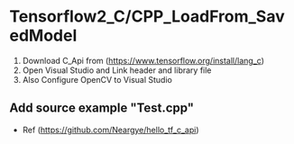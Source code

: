 # Tensorflow2_C/CPP_LoadFrom_SavedModel

1. Download C_Api from (https://www.tensorflow.org/install/lang_c)
2. Open Visual Studio and Link header and library file
3. Also Configure OpenCV to Visual Studio
## Add source example "Test.cpp"

* Ref (https://github.com/Neargye/hello_tf_c_api)
